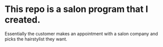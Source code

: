 # This repo is a salon program that I created. 

Essentially the customer makes an appointment with a salon company and picks the hairstylist they want. 
